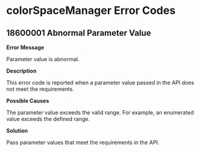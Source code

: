 # colorSpaceManager Error Codes

## 18600001 Abnormal Parameter Value
**Error Message**

Parameter value is abnormal.

**Description**

This error code is reported when a parameter value passed in the API does not meet the requirements.

**Possible Causes**

The parameter value exceeds the valid range. For example, an enumerated value exceeds the defined range.

**Solution**

Pass parameter values that meet the requirements in the API.
